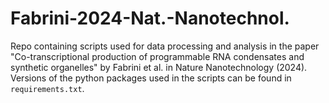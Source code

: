 # Fabrini-2024-Nat.-Nanotechnol.
Repo containing scripts used for data processing and analysis in the paper "Co-transcriptional production of programmable RNA condensates and synthetic organelles" by Fabrini et al. in Nature Nanotechnology (2024). Versions of the python packages used in the scripts can be found in `requirements.txt`.
